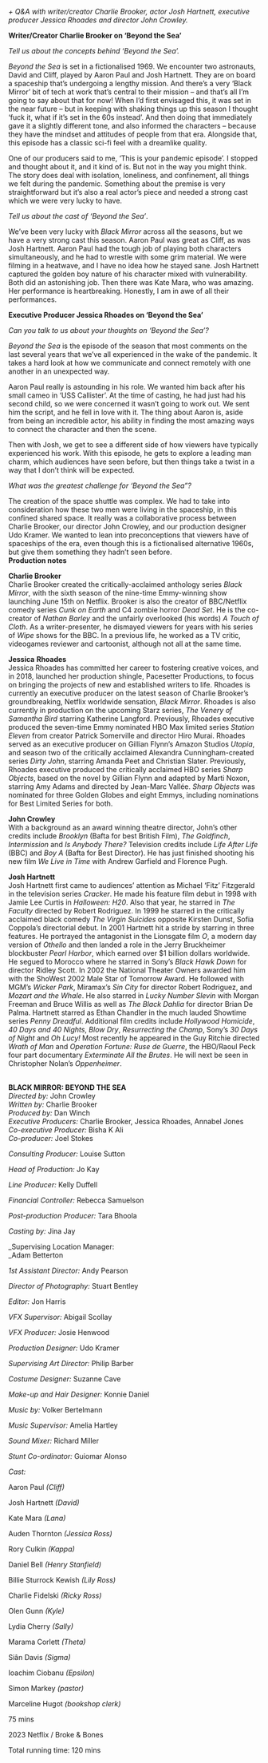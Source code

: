 
_+ Q&A with writer/creator Charlie Brooker, actor Josh Hartnett, executive producer Jessica Rhoades and director John Crowley._

**Writer/Creator Charlie Brooker on ‘Beyond the Sea’**

_Tell us about the concepts behind ‘Beyond the Sea’._

_Beyond the Sea_ is set in a fictionalised 1969. We encounter two astronauts, David and Cliff, played by Aaron Paul and Josh Hartnett. They are on board a spaceship that’s undergoing a lengthy mission. And there’s a very ‘Black Mirror’ bit of tech at work that’s central to their mission – and that’s all I’m going to say about that for now! When I’d first envisaged this, it was set in the near future – but in keeping with shaking things up this season I thought ‘fuck it, what if it’s set in the 60s instead’.  And then doing that immediately gave it a slightly different tone, and also informed the characters – because they have the mindset and attitudes of people from that era. Alongside that, this episode has a classic sci-fi feel with a dreamlike quality.

One of our producers said to me, ‘This is your pandemic episode’. I stopped and thought about it, and it kind of is. But not in the way you might think. The story does deal with isolation, loneliness, and confinement, all things we felt during the pandemic. Something about the premise is very straightforward but it’s also a real actor’s piece and needed a strong cast which we were very lucky to have.

_Tell us about the cast of ‘Beyond the Sea’_.

We’ve been very lucky with _Black Mirror_ across all the seasons, but we have a very strong cast this season. Aaron Paul was great as Cliff, as was Josh Hartnett. Aaron Paul had the tough job of playing both characters simultaneously, and he had to wrestle with some grim material. We were filming in a heatwave, and I have no idea how he stayed sane. Josh Hartnett captured the golden boy nature of his character mixed with vulnerability. Both did an astonishing job. Then there was Kate Mara, who was amazing. Her performance is heartbreaking. Honestly, I am in awe of all their performances.

**Executive Producer Jessica Rhoades on ‘Beyond the Sea’**

_Can you talk to us about your thoughts on ‘Beyond the Sea’?_

_Beyond the Sea_ is the episode of the season that most comments on the last several years that we’ve all experienced in the wake of the pandemic. It takes a hard look at how we communicate and connect remotely with one another in an unexpected way.

Aaron Paul really is astounding in his role. We wanted him back after his small cameo in ‘USS Callister’. At the time of casting, he had just had his second child, so we were concerned it wasn’t going to work out. We sent him the script, and he fell in love with it. The thing about Aaron is, aside from being an incredible actor, his ability in finding the most amazing ways to connect the character and then the scene.

Then with Josh, we get to see a different side of how viewers have typically experienced his work. With this episode, he gets to explore a leading man charm, which audiences have seen before, but then things take a twist in a way that I don’t think will be expected.

_What was the greatest challenge for ‘Beyond the Sea”?_

The creation of the space shuttle was complex. We had to take into consideration how these two men were living in the spaceship, in this confined shared space.  It really was a collaborative process between Charlie Brooker, our director John Crowley, and our production designer Udo Kramer. We wanted to lean into preconceptions that viewers have of spaceships of the era, even though this is a fictionalised alternative 1960s, but give them something they hadn’t seen before.  
**Production notes**
<br>

**Charlie Brooker**  
Charlie Brooker created the critically-acclaimed anthology series _Black Mirror_, with the sixth season of the nine-time Emmy-winning show launching June 15th on Netflix. Brooker is also the creator of BBC/Netflix comedy series _Cunk_ _on Earth_ and C4 zombie horror _Dead_ _Set_. He is the co-creator of _Nathan_ _Barley_ and the unfairly overlooked (his words) _A Touch of Cloth_. As a writer-presenter, he dismayed viewers for years with his series of _Wipe_ shows for the BBC. In a previous life, he worked as a TV critic, videogames reviewer and cartoonist, although not all at the same time.

**Jessica**  **Rhoades**  
Jessica Rhoades has committed her career to fostering creative voices, and in 2018, launched her production shingle, Pacesetter Productions, to focus on bringing the projects of new and established writers to life. Rhoades is currently an executive producer on the latest season of Charlie Brooker’s groundbreaking, Netflix worldwide sensation, _Black_ _Mirror_. Rhoades is also currently in production on the upcoming Starz series, _The Venery of Samantha_ _Bird_ starring Katherine Langford. Previously, Rhoades executive produced the seven-time Emmy nominated HBO Max limited series _Station_ _Eleven_ from creator Patrick Somerville and director Hiro Murai. Rhoades served as an executive producer on Gillian Flynn’s Amazon Studios _Utopia_, and season two of the critically acclaimed Alexandra Cunningham-created series _Dirty_ _John_, starring Amanda Peet and Christian Slater. Previously, Rhoades executive produced the critically acclaimed HBO series _Sharp_ _Objects_, based on the novel by Gillian Flynn and adapted by Marti Noxon, starring Amy Adams and directed by Jean-Marc Vallée. _Sharp_ _Objects_ was nominated for three Golden Globes and eight Emmys, including nominations for Best Limited Series for both.

**John Crowley**  
With a background as an award winning theatre director, John’s other credits include _Brooklyn_ (Bafta for best British Film), _The Goldfinch_, _Intermission_ and _Is_ _Anybody_ _There?_ Television credits include _Life After Life_ (BBC) and _Boy A_ (Bafta for Best Director). He has just finished shooting his new film _We Live in Time_ with Andrew Garfield and Florence Pugh.

**Josh Hartnett**  
Josh Hartnett first came to audiences’ attention as Michael ‘Fitz’ Fitzgerald in the television series _Cracker_. He made his feature film debut in 1998 with Jamie Lee Curtis in _Halloween: H20_. Also that year, he starred in _The Faculty_ directed by Robert Rodriguez. In 1999 he starred in the critically acclaimed black comedy _The Virgin Suicides_ opposite Kirsten Dunst, Sofia Coppola’s directorial debut. In 2001 Hartnett hit a stride by starring in three features. He portrayed the antagonist in the Lionsgate film _O_, a modern day version of _Othello_ and then landed a role in the Jerry Bruckheimer blockbuster _Pearl Harbor_, which earned over $1 billion dollars worldwide. He segued to Morocco where he starred in Sony’s _Black Hawk Down_ for director Ridley Scott. In 2002 the National Theater Owners awarded him with the ShoWest 2002 Male Star of Tomorrow Award. He followed with MGM’s _Wicker_ _Park_, Miramax’s _Sin City_ for director Robert Rodriguez, and _Mozart and the Whale_. He also starred in _Lucky Number Slevin_ with Morgan Freeman and Bruce Willis as well as  _The Black Dahlia_ for director Brian De Palma. Hartnett starred as Ethan Chandler in the much lauded Showtime series _Penny_ _Dreadful_. Additional film credits include _Hollywood Homicide_, _40 Days and 40 Nights_, _Blow Dry_, _Resurrecting the Champ_, Sony’s _30 Days of Night_ and _Oh Lucy!_ Most recently he appeared in the Guy Ritchie directed _Wrath of Man_ and _Operation Fortune: Ruse de Guerre_, the HBO/Raoul Peck four part documentary _Exterminate All the Brutes_. He will next be seen in Christopher Nolan’s _Oppenheimer_.
<br><br>


**BLACK MIRROR: BEYOND THE SEA**<br>
_Directed by:_ John Crowley<br>
_Written by:_ Charlie Brooker<br>
_Produced by:_ Dan Winch<br>
_Executive Producers:_ Charlie Brooker,  Jessica Rhoades, Annabel Jones<br>
_Co-executive Producer:_ Bisha K Ali<br>
_Co-producer:_ Joel Stokes<br>

_Consulting Producer:_ Louise Sutton<br>

_Head of Production:_ Jo Kay<br>

_Line Producer:_ Kelly Duffell<br>

_Financial Controller:_ Rebecca Samuelson<br>

_Post-production Producer:_ Tara Bhoola<br>

_Casting by:_ Jina Jay<br>

_Supervising Location Manager:  
_Adam Betterton<br>

_1st Assistant Director:_ Andy Pearson<br>

_Director of Photography:_ Stuart Bentley<br>

_Editor:_ Jon Harris<br>

_VFX Supervisor:_ Abigail Scollay<br>

_VFX Producer:_ Josie Henwood<br>

_Production Designer:_ Udo Kramer<br>

_Supervising Art Director:_ Philip Barber<br>

_Costume Designer:_ Suzanne Cave<br>

_Make-up and Hair Designer:_ Konnie Daniel<br>

_Music by:_ Volker Bertelmann<br>

_Music Supervisor:_ Amelia Hartley<br>

_Sound Mixer:_ Richard Miller<br>

_Stunt Co-ordinator:_ Guiomar Alonso<br>

_Cast:_<br>

Aaron Paul _(Cliff)_<br>

Josh Hartnett _(David)_<br>

Kate Mara _(Lana)_<br>

Auden Thornton _(Jessica Ross)_<br>

Rory Culkin _(Kappa)_<br>

Daniel Bell _(Henry Stanfield)_<br>

Billie Sturrock Kewish _(Lily Ross)_<br>

Charlie Fidelski _(Ricky Ross)_<br>

Olen Gunn _(Kyle)_<br>

Lydia Cherry _(Sally)_<br>

Marama Corlett _(Theta)_<br>

Siân Davis _(Sigma)_<br>

Ioachim Ciobanu _(Epsilon)_<br>

Simon Markey _(pastor)_<br>

Marceline Hugot _(bookshop clerk)_<br>

75 mins<br>

2023 Netflix / Broke & Bones

Total running time: 120 mins<br>
<br>
<!--stackedit_data:
eyJoaXN0b3J5IjpbLTU5MzgwMTc4OF19
-->